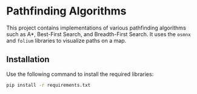 # Pathfinding Algorithms
This project contains implementations of various pathfinding algorithms such as A*, Best-First Search, and Breadth-First Search. It uses the `osmnx` and `folium` libraries to visualize paths on a map.

## Installation
Use the following command to install the required libraries:
```sh
pip install -r requirements.txt
